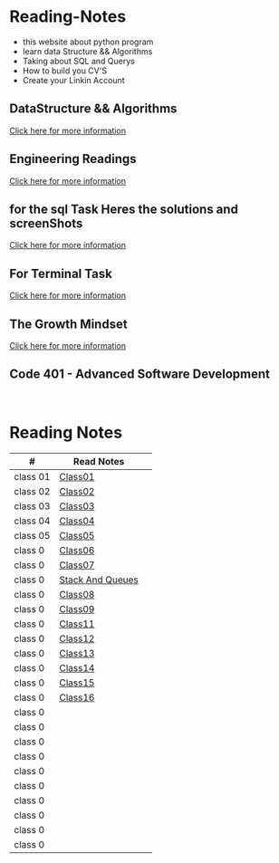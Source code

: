 # Reading-Notes

* this website about python program
* learn data Structure && Algorithms 
* Taking about SQL and Querys 
* How to build you CV'S 
* Create your Linkin Account 


## DataStructure && Algorithms 
[Click here for more information](./DataStructureAlgo.md)


## Engineering Readings
[Click here for more information](./EngineeringReadings.md)


## for the sql Task Heres the solutions and screenShots
[Click here for more information](./SQL.md)


## For Terminal Task 
[Click here for more information](./Terminal.md)

## The Growth Mindset
[Click here for more information](./TheGrowthMindset.MD)



<!-- ## Code 102 - Intro to Software Development

## Code 201 - Foundations of Software Development

## Code 301 - Intermediate Software Development -->

## Code 401 - Advanced Software Development

<!-- <table>
    <tr>
        <td>#</td>
        <td>class</td>
    </tr>
    <tr>
        
       
    </tr>

</table> -->

<br>

# Reading Notes
| # | Read Notes | |  
| --- | --- | ---
| class 01 | [Class01](./class01.md) 
| class 02 | [Class02](./class02.md) 
| class 03 | [Class03](./class03.md) 
| class 04 | [Class04](./class04.md) 
| class 05 | [Class05](./class05.md) 
| class 0  | [Class06](./class06.md) 
| class 0  | [Class07](./class07.md) 
| class 0  | [Stack And Queues ](./StackandQueues.md) 
| class 0 | [Class08](./class08.md) 
| class 0 |  [Class09](./class09.md)
| class 0 |  [Class11](./class11.md)
| class 0 |  [Class12](./class12.md)
| class 0 |  [Class13](./class13.md)
| class 0 |  [Class14](./class14.md)
| class 0 |  [Class15](./class15.md)
| class 0 |  [Class16](./class16.md)
| class 0 |  
| class 0 |  
| class 0 |  
| class 0 |  
| class 0 |  
| class 0 |  
| class 0 |  
| class 0 |  
| class 0 |  
| class 0 |  









